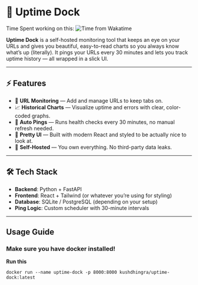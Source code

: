 # 🚢 Uptime Dock

Time Spent working on this: ![Time from Wakatime](https://hackatime-badge.hackclub.com/U0804SUGQRG/uptime-dock)

**Uptime Dock** is a self-hosted monitoring tool that keeps an eye on your URLs and gives you beautiful, easy-to-read charts so you always know what’s up (literally). It pings your URLs every 30 minutes and lets you track uptime history — all wrapped in a slick UI.

---

## ⚡ Features

- 🔗 **URL Monitoring** — Add and manage URLs to keep tabs on.
- 📈 **Historical Charts** — Visualize uptime and errors with clear, color-coded graphs.
- 🔄 **Auto Pings** — Runs health checks every 30 minutes, no manual refresh needed.
- 💅 **Pretty UI** — Built with modern React and styled to be actually nice to look at.
- 🧠 **Self-Hosted** — You own everything. No third-party data leaks.

---

## 🛠️ Tech Stack

- **Backend**: Python + FastAPI
- **Frontend**: React + Tailwind (or whatever you’re using for styling)
- **Database**: SQLite / PostgreSQL (depending on your setup)
- **Ping Logic**: Custom scheduler with 30-minute intervals

---

## Usage Guide

### Make sure you have docker installed!

**Run this**

```
docker run --name uptime-dock -p 8000:8000 kushdhingra/uptime-dock:latest
```
